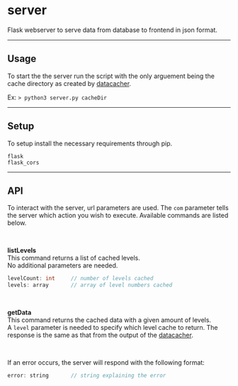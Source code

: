 # server
Flask webserver to serve data from database to frontend in json format.

---
## Usage

To start the the server run the script with the only arguement being the cache directory as created by [datacacher](https://github.com/earth-sys-ai/datacacher).

Ex:
`> python3 server.py cacheDir`

---
## Setup

To setup install the necessary requirements through pip.
```
flask
flask_cors
```
---
## API
To interact with the server, url parameters are used. The `com` parameter tells the server which action you wish to execute. Available commands are listed below.

<br>

**listLevels**   
This command returns a list of cached levels.   
No additional parameters are needed.

```c
levelCount: int     // number of levels cached
levels: array       // array of level numbers cached
```
<br>

**getData**   
This command returns the cached data with a given amount of levels.   
A `level` parameter is needed to specify which level cache to return.
The response is the same as that from the output of the [datacacher](https://github.com/earth-sys-ai/datacacher#api).

<br>

If an error occurs, the server will respond with the following format:
```c
error: string       // string explaining the error
```



